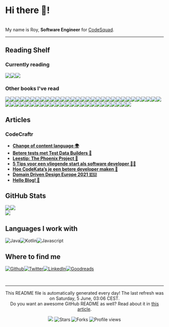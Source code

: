 
<h1>Hi there 👋!</h1>
<p><br/>My name is Roy,  <b>Software Engineer</b> for <a href="https://www.codesquad.nl" target="_blank">CodeSquad</a>.</p>
<p> </p>
<hr/>
<h2>Reading Shelf</h2>
<h3>Currently reading</h3><a href="https://www.goodreads.com/review/show/2759291258?utm_medium=api&amp;utm_source=rss"><img src="https://i.gr-assets.com/images/S/compressed.photo.goodreads.com/books/1611834134l/7126._SX98_.jpg"/></a><a href="https://www.goodreads.com/review/show/3988646995?utm_medium=api&amp;utm_source=rss"><img src="https://i.gr-assets.com/images/S/compressed.photo.goodreads.com/books/1328834323l/128172._SY160_.jpg"/></a><a href="https://www.goodreads.com/review/show/2865561426?utm_medium=api&amp;utm_source=rss"><img src="https://i.gr-assets.com/images/S/compressed.photo.goodreads.com/books/1287493789l/179133._SX98_.jpg"/></a>
<h3>Other books I've read</h3><a href="https://www.goodreads.com/review/show/3927355969?utm_medium=api&amp;utm_source=rss"><img src="https://i.gr-assets.com/images/S/compressed.photo.goodreads.com/books/1550249687l/44017320._SY75_.jpg"/></a><a href="https://www.goodreads.com/review/show/2965949687?utm_medium=api&amp;utm_source=rss"><img src="https://i.gr-assets.com/images/S/compressed.photo.goodreads.com/books/1361113128l/17255186._SX50_.jpg"/></a><a href="https://www.goodreads.com/review/show/2865580583?utm_medium=api&amp;utm_source=rss"><img src="https://i.gr-assets.com/images/S/compressed.photo.goodreads.com/books/1348030542l/4268826._SX50_.jpg"/></a><a href="https://www.goodreads.com/review/show/3903323816?utm_medium=api&amp;utm_source=rss"><img src="https://i.gr-assets.com/images/S/compressed.photo.goodreads.com/books/1567521613l/45895363._SX50_.jpg"/></a><a href="https://www.goodreads.com/review/show/3889812378?utm_medium=api&amp;utm_source=rss"><img src="https://i.gr-assets.com/images/S/compressed.photo.goodreads.com/books/1492790645l/34927534._SY75_.jpg"/></a><a href="https://www.goodreads.com/review/show/3790671528?utm_medium=api&amp;utm_source=rss"><img src="https://i.gr-assets.com/images/S/compressed.photo.goodreads.com/books/1436735207l/10569._SY75_.jpg"/></a><a href="https://www.goodreads.com/review/show/3691124690?utm_medium=api&amp;utm_source=rss"><img src="https://i.gr-assets.com/images/S/compressed.photo.goodreads.com/books/1550048292l/41795733._SY75_.jpg"/></a><a href="https://www.goodreads.com/review/show/3403362909?utm_medium=api&amp;utm_source=rss"><img src="https://i.gr-assets.com/images/S/compressed.photo.goodreads.com/books/1418768948l/22514127._SX50_.jpg"/></a><a href="https://www.goodreads.com/review/show/3845856490?utm_medium=api&amp;utm_source=rss"><img src="https://i.gr-assets.com/images/S/compressed.photo.goodreads.com/books/1347470803l/10284614._SX50_.jpg"/></a><a href="https://www.goodreads.com/review/show/3845855523?utm_medium=api&amp;utm_source=rss"><img src="https://i.gr-assets.com/images/S/compressed.photo.goodreads.com/books/1436202607l/3735293._SX50_.jpg"/></a><a href="https://www.goodreads.com/review/show/3706256433?utm_medium=api&amp;utm_source=rss"><img src="https://i.gr-assets.com/images/S/compressed.photo.goodreads.com/books/1511289068l/25526965._SY75_.jpg"/></a><a href="https://www.goodreads.com/review/show/3764696423?utm_medium=api&amp;utm_source=rss"><img src="https://i.gr-assets.com/images/S/compressed.photo.goodreads.com/books/1297846383l/10459721._SX50_.jpg"/></a><a href="https://www.goodreads.com/review/show/3537900653?utm_medium=api&amp;utm_source=rss"><img src="https://i.gr-assets.com/images/S/compressed.photo.goodreads.com/books/1390692774l/3063393._SX50_.jpg"/></a><a href="https://www.goodreads.com/review/show/3690648015?utm_medium=api&amp;utm_source=rss"><img src="https://i.gr-assets.com/images/S/compressed.photo.goodreads.com/books/1436792430l/621._SY75_.jpg"/></a><a href="https://www.goodreads.com/review/show/2818513996?utm_medium=api&amp;utm_source=rss"><img src="https://i.gr-assets.com/images/S/compressed.photo.goodreads.com/books/1421842784l/36072._SY75_.jpg"/></a><a href="https://www.goodreads.com/review/show/3706255690?utm_medium=api&amp;utm_source=rss"><img src="https://i.gr-assets.com/images/S/compressed.photo.goodreads.com/books/1469092087l/23492589._SY75_.jpg"/></a><a href="https://www.goodreads.com/review/show/3255740060?utm_medium=api&amp;utm_source=rss"><img src="https://i.gr-assets.com/images/S/compressed.photo.goodreads.com/books/1549241208l/43798285._SY75_.jpg"/></a><a href="https://www.goodreads.com/review/show/3012522103?utm_medium=api&amp;utm_source=rss"><img src="https://s.gr-assets.com/assets/nophoto/book/50x75-a91bf249278a81aabab721ef782c4a74.png"/></a><a href="https://www.goodreads.com/review/show/2965949466?utm_medium=api&amp;utm_source=rss"><img src="https://i.gr-assets.com/images/S/compressed.photo.goodreads.com/books/1520615948l/35747076._SX50_.jpg"/></a><a href="https://www.goodreads.com/review/show/3475342611?utm_medium=api&amp;utm_source=rss"><img src="https://i.gr-assets.com/images/S/compressed.photo.goodreads.com/books/1480069533l/33124137._SY75_.jpg"/></a><a href="https://www.goodreads.com/review/show/3379591748?utm_medium=api&amp;utm_source=rss"><img src="https://i.gr-assets.com/images/S/compressed.photo.goodreads.com/books/1501278121l/35846142._SY75_.jpg"/></a><a href="https://www.goodreads.com/review/show/3358194443?utm_medium=api&amp;utm_source=rss"><img src="https://i.gr-assets.com/images/S/compressed.photo.goodreads.com/books/1552826170l/44450240._SY75_.jpg"/></a><a href="https://www.goodreads.com/review/show/3266472376?utm_medium=api&amp;utm_source=rss"><img src="https://i.gr-assets.com/images/S/compressed.photo.goodreads.com/books/1367918952l/17898957._SY75_.jpg"/></a><a href="https://www.goodreads.com/review/show/3159345701?utm_medium=api&amp;utm_source=rss"><img src="https://i.gr-assets.com/images/S/compressed.photo.goodreads.com/books/1213131305l/149267._SX50_.jpg"/></a><a href="https://www.goodreads.com/review/show/2865561761?utm_medium=api&amp;utm_source=rss"><img src="https://i.gr-assets.com/images/S/compressed.photo.goodreads.com/books/1386925310l/67833._SX50_.jpg"/></a><a href="https://www.goodreads.com/review/show/3229648889?utm_medium=api&amp;utm_source=rss"><img src="https://i.gr-assets.com/images/S/compressed.photo.goodreads.com/books/1572519494l/48570935._SY75_.jpg"/></a><a href="https://www.goodreads.com/review/show/3104925476?utm_medium=api&amp;utm_source=rss"><img src="https://i.gr-assets.com/images/S/compressed.photo.goodreads.com/books/1389754903l/32829._SY75_.jpg"/></a><a href="https://www.goodreads.com/review/show/2822219726?utm_medium=api&amp;utm_source=rss"><img src="https://i.gr-assets.com/images/S/compressed.photo.goodreads.com/books/1559986152l/386162._SX50_.jpg"/></a><a href="https://www.goodreads.com/review/show/2865562693?utm_medium=api&amp;utm_source=rss"><img src="https://i.gr-assets.com/images/S/compressed.photo.goodreads.com/books/1554139259l/44719608._SX50_.jpg"/></a><a href="https://www.goodreads.com/review/show/3044858073?utm_medium=api&amp;utm_source=rss"><img src="https://i.gr-assets.com/images/S/compressed.photo.goodreads.com/books/1401432508l/4099._SX50_.jpg"/></a><a href="https://www.goodreads.com/review/show/2998679276?utm_medium=api&amp;utm_source=rss"><img src="https://i.gr-assets.com/images/S/compressed.photo.goodreads.com/books/1463599613l/30229352._SY75_.jpg"/></a><a href="https://www.goodreads.com/review/show/2998680076?utm_medium=api&amp;utm_source=rss"><img src="https://i.gr-assets.com/images/S/compressed.photo.goodreads.com/books/1468705326l/18775247._SY75_.jpg"/></a><a href="https://www.goodreads.com/review/show/3005526765?utm_medium=api&amp;utm_source=rss"><img src="https://i.gr-assets.com/images/S/compressed.photo.goodreads.com/books/1369381456l/17925612._SX50_.jpg"/></a><a href="https://www.goodreads.com/review/show/2982418237?utm_medium=api&amp;utm_source=rss"><img src="https://i.gr-assets.com/images/S/compressed.photo.goodreads.com/books/1348931599l/6452796._SX50_.jpg"/></a><a href="https://www.goodreads.com/review/show/2859079656?utm_medium=api&amp;utm_source=rss"><img src="https://i.gr-assets.com/images/S/compressed.photo.goodreads.com/books/1524596540l/36124936._SY75_.jpg"/></a><a href="https://www.goodreads.com/review/show/2784817973?utm_medium=api&amp;utm_source=rss"><img src="https://i.gr-assets.com/images/S/compressed.photo.goodreads.com/books/1471680093l/18043011._SX50_.jpg"/></a><a href="https://www.goodreads.com/review/show/2915928508?utm_medium=api&amp;utm_source=rss"><img src="https://i.gr-assets.com/images/S/compressed.photo.goodreads.com/books/1393690166l/20940678._SY75_.jpg"/></a><a href="https://www.goodreads.com/review/show/2759291088?utm_medium=api&amp;utm_source=rss"><img src="https://i.gr-assets.com/images/S/compressed.photo.goodreads.com/books/1490528560l/4671._SY75_.jpg"/></a><a href="https://www.goodreads.com/review/show/2759829574?utm_medium=api&amp;utm_source=rss"><img src="https://i.gr-assets.com/images/S/compressed.photo.goodreads.com/books/1327876792l/10644930._SY75_.jpg"/></a><a href="https://www.goodreads.com/review/show/2822232550?utm_medium=api&amp;utm_source=rss"><img src="https://i.gr-assets.com/images/S/compressed.photo.goodreads.com/books/1428715580l/52036._SY75_.jpg"/></a><a href="https://www.goodreads.com/review/show/2822237677?utm_medium=api&amp;utm_source=rss"><img src="https://i.gr-assets.com/images/S/compressed.photo.goodreads.com/books/1543953780l/32738672._SY75_.jpg"/></a><a href="https://www.goodreads.com/review/show/2812985953?utm_medium=api&amp;utm_source=rss"><img src="https://i.gr-assets.com/images/S/compressed.photo.goodreads.com/books/1579036753l/77203._SY75_.jpg"/></a><a href="https://www.goodreads.com/review/show/2824002491?utm_medium=api&amp;utm_source=rss"><img src="https://i.gr-assets.com/images/S/compressed.photo.goodreads.com/books/1186657123l/1672563._SX50_.jpg"/></a><a href="https://www.goodreads.com/review/show/2818567734?utm_medium=api&amp;utm_source=rss"><img src="https://i.gr-assets.com/images/S/compressed.photo.goodreads.com/books/1360564614l/13525945._SY75_.jpg"/></a><a href="https://www.goodreads.com/review/show/2758539529?utm_medium=api&amp;utm_source=rss"><img src="https://i.gr-assets.com/images/S/compressed.photo.goodreads.com/books/1546103428l/5297._SY75_.jpg"/></a><a href="https://www.goodreads.com/review/show/2818535838?utm_medium=api&amp;utm_source=rss"><img src="https://i.gr-assets.com/images/S/compressed.photo.goodreads.com/books/1447957962l/25744928._SY75_.jpg"/></a><a href="https://www.goodreads.com/review/show/2818513246?utm_medium=api&amp;utm_source=rss"><img src="https://i.gr-assets.com/images/S/compressed.photo.goodreads.com/books/1453417993l/10534._SY75_.jpg"/></a><a href="https://www.goodreads.com/review/show/2799738551?utm_medium=api&amp;utm_source=rss"><img src="https://i.gr-assets.com/images/S/compressed.photo.goodreads.com/books/1465761302l/28257707._SX50_.jpg"/></a><a href="https://www.goodreads.com/review/show/2759291264?utm_medium=api&amp;utm_source=rss"><img src="https://i.gr-assets.com/images/S/compressed.photo.goodreads.com/books/1575509280l/5129._SY75_.jpg"/></a><a href="https://www.goodreads.com/review/show/2772145093?utm_medium=api&amp;utm_source=rss"><img src="https://i.gr-assets.com/images/S/compressed.photo.goodreads.com/books/1518291452l/25541028._SY75_.jpg"/></a><a href="https://www.goodreads.com/review/show/2759291520?utm_medium=api&amp;utm_source=rss"><img src="https://i.gr-assets.com/images/S/compressed.photo.goodreads.com/books/1327940656l/153747._SY75_.jpg"/></a><a href="https://www.goodreads.com/review/show/2758538365?utm_medium=api&amp;utm_source=rss"><img src="https://i.gr-assets.com/images/S/compressed.photo.goodreads.com/books/1595674533l/23692271._SY75_.jpg"/></a><a href="https://www.goodreads.com/review/show/2758536742?utm_medium=api&amp;utm_source=rss"><img src="https://i.gr-assets.com/images/S/compressed.photo.goodreads.com/books/1327869409l/7624._SY75_.jpg"/></a><a href="https://www.goodreads.com/review/show/2758536348?utm_medium=api&amp;utm_source=rss"><img src="https://i.gr-assets.com/images/S/compressed.photo.goodreads.com/books/1398034300l/5107._SY75_.jpg"/></a><a href="https://www.goodreads.com/review/show/2758536074?utm_medium=api&amp;utm_source=rss"><img src="https://i.gr-assets.com/images/S/compressed.photo.goodreads.com/books/1532714506l/40961427._SX50_.jpg"/></a><a href="https://www.goodreads.com/review/show/2758535821?utm_medium=api&amp;utm_source=rss"><img src="https://i.gr-assets.com/images/S/compressed.photo.goodreads.com/books/1325861570l/170448._SY75_.jpg"/></a>
<h2>Articles</h2>
<h3>CodeCraftr</h3>
<ul>
  <li><a href="https://www.codecraftr.nl/blog-content-language-switch/"><b>Change of content language 🌍</b></a></li>
  <li><a href="https://www.codecraftr.nl/betere-tests-met-test-data-builders/"><b>Betere tests met Test Data Builders 🔨</b></a></li>
  <li><a href="https://www.codecraftr.nl/the-phoenix-project-lessen-en-review/"><b>Leestip: The Phoenix Project 📙</b></a></li>
  <li><a href="https://www.codecraftr.nl/startende-software-developer-tips/"><b>5 Tips voor een vliegende start als software developer 👨‍💻</b></a></li>
  <li><a href="https://www.codecraftr.nl/kracht-van-codekatas/"><b>Hoe CodeKata’s je een betere developer maken 🥋</b></a></li>
  <li><a href="https://www.codecraftr.nl/ddd-europe-2021/"><b>Domain Driven Design Europe 2021 🇪🇺</b></a></li>
  <li><a href="https://www.codecraftr.nl/hello-blog/"><b>Hello Blog! 👋</b></a></li>
</ul>
<h2>GitHub Stats</h2><a href="https://github.com/rstraub/rstraub"><img align="center" src="https://github-readme-stats.vercel.app/api/top-langs/?username=rstraub&amp;title_color=24292e&amp;text_color=24292e&amp;icon_color=24292e&amp;bg_color=ffffff"/></a><a href="https://github.com/rstraub/rstraub"><img align="center" src="https://github-readme-stats.vercel.app/api?username=rstraub&amp;show_icons=true&amp;line_height=27&amp;count_private=true&amp;title_color=24292e&amp;text_color=24292e&amp;icon_color=24292e&amp;bg_color=ffffff"/></a><br/><a href="https://github.com/rstraub/rstraub"><img align="center" src="https://github-readme-stats.vercel.app/api/pin/?username=rstraub&amp;repo=rstraub&amp;title_color=24292e&amp;text_color=24292e&amp;icon_color=24292e&amp;bg_color=ffffff"/></a>
<h2>Languages I work with</h2>
<p><img alt="Java" src="https://img.shields.io/badge/-Java-46a2f1?style=flat-square&logo=java&logoColor=white"/><img alt="Kotlin" src="https://img.shields.io/badge/-Kotlin-46a2f1?style=flat-square&logo=kotlin&logoColor=white"/><img alt="Javascript" src="https://img.shields.io/badge/-Javascript-870e5c?style=flat-square&logo=javascript&logoColor=white"/>
</p>
<h2>Where to find me</h2>
<p><a href="https://github.com/rstraub" target="_blank"><img alt="Github" src="https://img.shields.io/badge/Github-%2312100E.svg?&style=for-the-badge&logo=Github&logoColor=white"/></a><a href="https://twitter.com/CCraftr" target="_blank"><img alt="Twitter" src="https://img.shields.io/badge/Twitter-%231DA1F2.svg?&style=for-the-badge&logo=Twitter&logoColor=white"/></a><a href="https://www.linkedin.com/in/r-straub/" target="_blank"><img alt="LinkedIn" src="https://img.shields.io/badge/LinkedIn-%230077B5.svg?&style=for-the-badge&logo=LinkedIn&logoColor=white"/></a><a href="https://www.goodreads.com/review/list/95074711" target="_blank"><img alt="Goodreads" src="https://img.shields.io/badge/Goodreads-%234285F4.svg?&style=for-the-badge&logo=google-chrome&logoColor=white"/></a>
</p><br/>
<hr/>
<p align="center">This README file is automatically generated every day! The last refresh was on Saturday, 5 June, 03:06 CEST.<br/>Do you want an awesome GitHub README as well? Read about it in <a href="https://medium.com/@arjenbrandenburgh/you-should-stand-out-on-github-with-a-readme-profile-467e047b6c18" target="_blank">this article</a>.</p>
<p align="center"><img src="https://github.com/rstraub/rstraub/workflows/README%20build/badge.svg"/> <img alt="Stars" src="https://img.shields.io/github/stars/arjenbrandenburgh/arjenbrandenburgh?style=flat-square&labelColor=343b41"/> <img alt="Forks" src="https://img.shields.io/github/forks/arjenbrandenburgh/arjenbrandenburgh?style=flat-square&labelColor=343b41"/> <img src="https://gpvc.arturio.dev/rstraub" alt="Profile views"/></p>